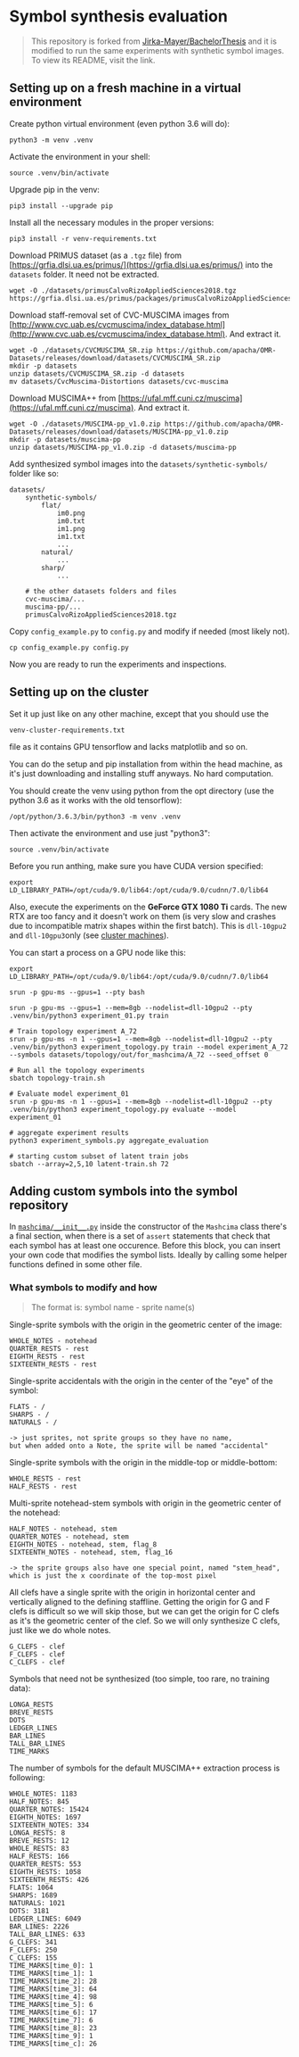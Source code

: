 # Symbol synthesis evaluation

> This repository is forked from [Jirka-Mayer/BachelorThesis](https://github.com/Jirka-Mayer/BachelorThesis) and it is modified to run the same experiments with synthetic symbol images. To view its README, visit the link.


## Setting up on a fresh machine in a virtual environment

Create python virtual environment (even python 3.6 will do):

    python3 -m venv .venv

Activate the environment in your shell:

    source .venv/bin/activate

Upgrade pip in the venv:

    pip3 install --upgrade pip

Install all the necessary modules in the proper versions:

    pip3 install -r venv-requirements.txt

Download PRIMUS dataset (as a `.tgz` file) from
[https://grfia.dlsi.ua.es/primus/](https://grfia.dlsi.ua.es/primus/) into the `datasets` folder. It need not be extracted.

    wget -O ./datasets/primusCalvoRizoAppliedSciences2018.tgz https://grfia.dlsi.ua.es/primus/packages/primusCalvoRizoAppliedSciences2018.tgz

Download staff-removal set of CVC-MUSCIMA images from [http://www.cvc.uab.es/cvcmuscima/index_database.html](http://www.cvc.uab.es/cvcmuscima/index_database.html). And extract it.

    wget -O ./datasets/CVCMUSCIMA_SR.zip https://github.com/apacha/OMR-Datasets/releases/download/datasets/CVCMUSCIMA_SR.zip
    mkdir -p datasets
    unzip datasets/CVCMUSCIMA_SR.zip -d datasets
    mv datasets/CvcMuscima-Distortions datasets/cvc-muscima

Download MUSCIMA++ from [https://ufal.mff.cuni.cz/muscima](https://ufal.mff.cuni.cz/muscima). And extract it.

    wget -O ./datasets/MUSCIMA-pp_v1.0.zip https://github.com/apacha/OMR-Datasets/releases/download/datasets/MUSCIMA-pp_v1.0.zip
    mkdir -p datasets/muscima-pp
    unzip datasets/MUSCIMA-pp_v1.0.zip -d datasets/muscima-pp

Add synthesized symbol images into the `datasets/synthetic-symbols/` folder like so:

    datasets/
        synthetic-symbols/
            flat/
                im0.png
                im0.txt
                im1.png
                im1.txt
                ...
            natural/
                ...
            sharp/
                ...
        
        # the other datasets folders and files
        cvc-muscima/...
        muscima-pp/...
        primusCalvoRizoAppliedSciences2018.tgz

Copy `config_example.py` to `config.py` and modify if needed (most likely not).

    cp config_example.py config.py

Now you are ready to run the experiments and inspections.


## Setting up on the cluster

Set it up just like on any other machine, except that you should use the

    venv-cluster-requirements.txt

file as it contains GPU tensorflow and lacks matplotlib and so on.

You can do the setup and pip installation from within the head machine, as it's just downloading and installing stuff anyways. No hard computation.

You should create the venv using python from the opt directory (use the python 3.6 as it works with the old tensorflow):

    /opt/python/3.6.3/bin/python3 -m venv .venv

Then activate the environment and use just "python3":

    source .venv/bin/activate

Before you run anthing, make sure you have CUDA version specified:

    export LD_LIBRARY_PATH=/opt/cuda/9.0/lib64:/opt/cuda/9.0/cudnn/7.0/lib64

Also, execute the experiments on the **GeForce GTX 1080 Ti** cards. The new RTX are too fancy and it doesn't work on them (is very slow and crashes due to incompatible matrix shapes within the first batch). This is `dll-10gpu2` and `dll-10gpu3`only (see [cluster machines](https://wiki.ufal.ms.mff.cuni.cz/slurm)).

You can start a process on a GPU node like this:

    export LD_LIBRARY_PATH=/opt/cuda/9.0/lib64:/opt/cuda/9.0/cudnn/7.0/lib64
    
    srun -p gpu-ms --gpus=1 --pty bash
    
    srun -p gpu-ms --gpus=1 --mem=8gb --nodelist=dll-10gpu2 --pty .venv/bin/python3 experiment_01.py train

    # Train topology experiment A_72
    srun -p gpu-ms -n 1 --gpus=1 --mem=8gb --nodelist=dll-10gpu2 --pty .venv/bin/python3 experiment_topology.py train --model experiment_A_72 --symbols datasets/topology/out/for_mashcima/A_72 --seed_offset 0

    # Run all the topology experiments
    sbatch topology-train.sh

    # Evaluate model experiment_01
    srun -p gpu-ms -n 1 --gpus=1 --mem=8gb --nodelist=dll-10gpu2 --pty .venv/bin/python3 experiment_topology.py evaluate --model experiment_01

    # aggregate experiment results
    python3 experiment_symbols.py aggregate_evaluation

    # starting custom subset of latent train jobs
    sbatch --array=2,5,10 latent-train.sh 72


## Adding custom symbols into the symbol repository

In [`mashcima/__init__.py`](mashcima/__init__.py) inside the constructor of the `Mashcima` class there's a final section, when there is a set of `assert` statements
that check that each symbol has at least one occurence. Before this block, you can insert your own code that modifies the symbol lists. Ideally by calling some helper functions defined in some other file.


### What symbols to modify and how

> The format is: symbol name - sprite name(s)

Single-sprite symbols with the origin in the geometric center of the image:

    WHOLE_NOTES - notehead
    QUARTER_RESTS - rest
    EIGHTH_RESTS - rest
    SIXTEENTH_RESTS - rest

Single-sprite accidentals with the origin in the center of the "eye" of the symbol:

    FLATS - /
    SHARPS - /
    NATURALS - /
    
    -> just sprites, not sprite groups so they have no name,
    but when added onto a Note, the sprite will be named "accidental"

Single-sprite symbols with the origin in the middle-top or middle-bottom:

    WHOLE_RESTS - rest
    HALF_RESTS - rest

Multi-sprite notehead-stem symbols with origin in the geometric center of the notehead:

    HALF_NOTES - notehead, stem
    QUARTER_NOTES - notehead, stem
    EIGHTH_NOTES - notehead, stem, flag_8
    SIXTEENTH_NOTES - notehead, stem, flag_16

    -> the sprite groups also have one special point, named "stem_head",
    which is just the x coordinate of the top-most pixel
    
All clefs have a single sprite with the origin in horizontal center and vertically aligned to the defining staffline. Getting the origin for G and F clefs is difficult so we will skip those, but we can get the origin for C clefs as it's the geometric center of the clef. So we will only synthesize C clefs, just like we do whole notes.

    G_CLEFS - clef
    F_CLEFS - clef
    C_CLEFS - clef

Symbols that need not be synthesized (too simple, too rare, no training data):

    LONGA_RESTS
    BREVE_RESTS
    DOTS
    LEDGER_LINES
    BAR_LINES
    TALL_BAR_LINES
    TIME_MARKS

The number of symbols for the default MUSCIMA++ extraction process is following:

    WHOLE_NOTES: 1183
    HALF_NOTES: 845
    QUARTER_NOTES: 15424
    EIGHTH_NOTES: 1697
    SIXTEENTH_NOTES: 334
    LONGA_RESTS: 8
    BREVE_RESTS: 12
    WHOLE_RESTS: 83
    HALF_RESTS: 166
    QUARTER_RESTS: 553
    EIGHTH_RESTS: 1058
    SIXTEENTH_RESTS: 426
    FLATS: 1064
    SHARPS: 1689
    NATURALS: 1021
    DOTS: 3181
    LEDGER_LINES: 6049
    BAR_LINES: 2226
    TALL_BAR_LINES: 633
    G_CLEFS: 341
    F_CLEFS: 250
    C_CLEFS: 155
    TIME_MARKS[time_0]: 1
    TIME_MARKS[time_1]: 1
    TIME_MARKS[time_2]: 28
    TIME_MARKS[time_3]: 64
    TIME_MARKS[time_4]: 98
    TIME_MARKS[time_5]: 6
    TIME_MARKS[time_6]: 17
    TIME_MARKS[time_7]: 6
    TIME_MARKS[time_8]: 23
    TIME_MARKS[time_9]: 1
    TIME_MARKS[time_c]: 26
